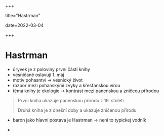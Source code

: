 +++

title="Hastrman"

date=2022-03-04

+++

# Hastrman

- úryvek je z poloviny první části knihy
- vesničané oslavují 1. máj
- motiv pohasntví $\to$ vesnický život
- rozpor mezi pohanskými zvyky a křesťanskou vírou
- téma knihy je ekologie $\to$ kontrast mezi panenskou a zničeou přírodou

> První kniha ukazuje panenskou přírodu z 19. století <br>
>
> Druhá kniha je z dnešní doby a ukazuje zničenou přírodu

- baron jako hlavní postava je Hastrman $\to$ není to typickej vodník

- 